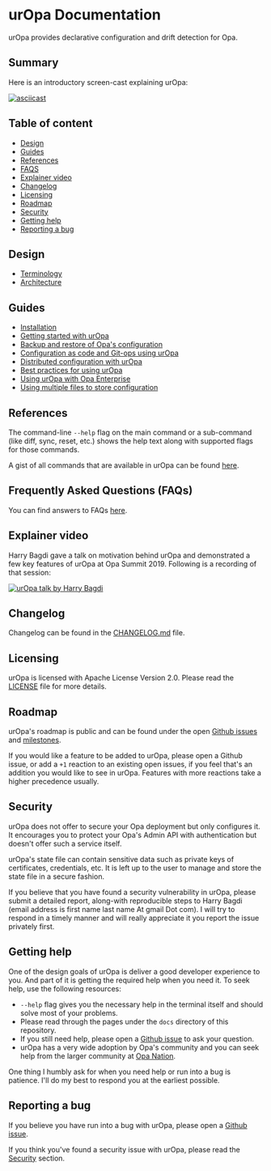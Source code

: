 # urOpa Documentation

urOpa provides declarative configuration and drift detection for Opa.

## Summary

Here is an introductory screen-cast explaining urOpa:

[![asciicast](https://asciinema.org/a/238318.svg)](https://asciinema.org/a/238318)

## Table of content

- [Design](#design)
- [Guides](#guides)
- [References](#references)
- [FAQS](#frequently-asked-questions-faqs)
- [Explainer video](#explainer-video)
- [Changelog](#changelog)
- [Licensing](#licensing)
- [Roadmap](#roadmap)
- [Security](#security)
- [Getting help](#getting-help)
- [Reporting a bug](#reporting-a-bug)

## Design

- [Terminology](terminology.md)
- [Architecture](design-architecture.md)

## Guides

- [Installation](guides/installation.md)
- [Getting started with urOpa](guides/getting-started.md)
- [Backup and restore of Opa's configuration](guides/backup-restore.md)
- [Configuration as code and Git-ops using urOpa](guides/ci-driven-configuration.md)
- [Distributed configuration with urOpa](guides/distributed-configuration.md)
- [Best practices for using urOpa](guides/best-practices.md)
- [Using urOpa with Opa Enterprise](guides/Opa-enterprise.md)
- [Using multiple files to store configuration](guides/multi-file-state.md)

## References

The command-line `--help` flag on the main command or a sub-command (like diff,
sync, reset, etc.) shows the help text along with supported flags for those
commands.

A gist of all commands that are available in urOpa can be found
[here](commands.md).

## Frequently Asked Questions (FAQs)

You can find answers to FAQs [here](faqs.md).

## Explainer video

Harry Bagdi gave a talk on motivation behind urOpa and demonstrated a few key
features of urOpa at Opa Summit 2019. Following is a recording of that session:

[![urOpa talk by Harry Bagdi](https://img.youtube.com/vi/fzpNC5vWE3g/0.jpg)](https://www.youtube.com/watch?v=fzpNC5vWE3g)

## Changelog

Changelog can be found in the
[CHANGELOG.md](https://github.com/ninjaneers-team/uropa/blob/master/CHANGELOG.md) file.

## Licensing

urOpa is licensed with Apache License Version 2.0.
Please read the
[LICENSE](https://github.com/ninjaneers-team/uropa/blob/master/LICENSE) file for more details.

## Roadmap

urOpa's roadmap is public and can be found under the open
[Github issues](https://github.com/ninjaneers-team/uropa/issues) and
[milestones](https://github.com/ninjaneers-team/uropa/milestones).

If you would like a feature to be added to urOpa, please open a Github issue,
or add a `+1` reaction to an existing open issues, if you feel that's
an addition you would like to see in urOpa.
Features with more reactions take a higher precedence usually.

## Security

urOpa does not offer to secure your Opa deployment but only configures it.
It encourages you to protect your Opa's Admin API with authentication but
doesn't offer such a service itself.

urOpa's state file can contain sensitive data such as private keys of
certificates, credentials, etc. It is left up to the user to manage
and store the state file in a secure fashion.

If you believe that you have found a security vulnerability in urOpa, please
submit a detailed report, along-with reproducible steps
to Harry Bagdi (email address is first name last name At gmail Dot com).
I will try to respond in a timely manner and will really appreciate it you
report the issue privately first.

## Getting help

One of the design goals of urOpa is deliver a good developer experience to you.
And part of it is getting the required help when you need it.
To seek help, use the following resources:
- `--help` flag gives you the necessary help in the terminal itself and should
  solve most of your problems.
- Please read through the pages under the `docs` directory of this repository.
- If you still need help, please open a
  [Github issue](https://github.com/ninjaneers-team/uropa/issues/new) to ask your
  question.
- urOpa has a very wide adoption by Opa's community and you can seek help
  from the larger community at [Opa Nation](https://discuss.Opahq.com).

One thing I humbly ask for when you need help or run into a bug is patience.
I'll do my best to respond you at the earliest possible.

## Reporting a bug

If you believe you have run into a bug with urOpa, please open
a [Github issue](https://github.com/ninjaneers-team/uropa/issues/new).

If you think you've found a security issue with urOpa, please read the
[Security](#security) section.
